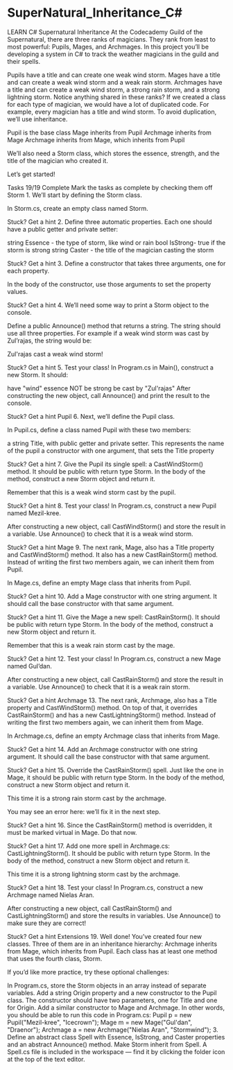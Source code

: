 # SuperNatural_Inheritance_C#
LEARN C#
Supernatural Inheritance
At the Codecademy Guild of the Supernatural, there are three ranks of magicians. They rank from least to most powerful: Pupils, Mages, and Archmages. In this project you’ll be developing a system in C# to track the weather magicians in the guild and their spells.

Pupils have a title and can create one weak wind storm.
Mages have a title and can create a weak wind storm and a weak rain storm.
Archmages have a title and can create a weak wind storm, a strong rain storm, and a strong lightning storm.
Notice anything shared in these ranks? If we created a class for each type of magician, we would have a lot of duplicated code. For example, every magician has a title and wind storm. To avoid duplication, we’ll use inheritance.

Pupil is the base class
Mage inherits from Pupil
Archmage inherits from Mage
Archmage inherits from Mage, which inherits from Pupil

We’ll also need a Storm class, which stores the essence, strength, and the title of the magician who created it.

Let’s get started!

Tasks
19/19 Complete
Mark the tasks as complete by checking them off
Storm
1.
We’ll start by defining the Storm class.

In Storm.cs, create an empty class named Storm.


Stuck? Get a hint
2.
Define three automatic properties. Each one should have a public getter and private setter:

string Essence - the type of storm, like wind or rain
bool IsStrong- true if the storm is strong
string Caster - the title of the magician casting the storm

Stuck? Get a hint
3.
Define a constructor that takes three arguments, one for each property.

In the body of the constructor, use those arguments to set the property values.


Stuck? Get a hint
4.
We’ll need some way to print a Storm object to the console.

Define a public Announce() method that returns a string. The string should use all three properties. For example if a weak wind storm was cast by Zul’rajas, the string would be:

Zul'rajas cast a weak wind storm!

Stuck? Get a hint
5.
Test your class! In Program.cs in Main(), construct a new Storm. It should:

have "wind" essence
NOT be strong
be cast by "Zul'rajas"
After constructing the new object, call Announce() and print the result to the console.


Stuck? Get a hint
Pupil
6.
Next, we’ll define the Pupil class.

In Pupil.cs, define a class named Pupil with these two members:

a string Title, with public getter and private setter. This represents the name of the pupil
a constructor with one argument, that sets the Title property

Stuck? Get a hint
7.
Give the Pupil its single spell: a CastWindStorm() method. It should be public with return type Storm. In the body of the method, construct a new Storm object and return it.

Remember that this is a weak wind storm cast by the pupil.


Stuck? Get a hint
8.
Test your class! In Program.cs, construct a new Pupil named Mezil-kree.

After constructing a new object, call CastWindStorm() and store the result in a variable. Use Announce() to check that it is a weak wind storm.


Stuck? Get a hint
Mage
9.
The next rank, Mage, also has a Title property and CastWindStorm() method. It also has a new CastRainStorm() method. Instead of writing the first two members again, we can inherit them from Pupil.

In Mage.cs, define an empty Mage class that inherits from Pupil.


Stuck? Get a hint
10.
Add a Mage constructor with one string argument. It should call the base constructor with that same argument.


Stuck? Get a hint
11.
Give the Mage a new spell: CastRainStorm(). It should be public with return type Storm. In the body of the method, construct a new Storm object and return it.

Remember that this is a weak rain storm cast by the mage.


Stuck? Get a hint
12.
Test your class! In Program.cs, construct a new Mage named Gul’dan.

After constructing a new object, call CastRainStorm() and store the result in a variable. Use Announce() to check that it is a weak rain storm.


Stuck? Get a hint
Archmage
13.
The next rank, Archmage, also has a Title property and CastWindStorm() method. On top of that, it overrides CastRainStorm() and has a new CastLightningStorm() method. Instead of writing the first two members again, we can inherit them from Mage.

In Archmage.cs, define an empty Archmage class that inherits from Mage.


Stuck? Get a hint
14.
Add an Archmage constructor with one string argument. It should call the base constructor with that same argument.


Stuck? Get a hint
15.
Override the CastRainStorm() spell. Just like the one in Mage, it should be public with return type Storm. In the body of the method, construct a new Storm object and return it.

This time it is a strong rain storm cast by the archmage.

You may see an error here: we’ll fix it in the next step.


Stuck? Get a hint
16.
Since the CastRainStorm() method is overridden, it must be marked virtual in Mage. Do that now.


Stuck? Get a hint
17.
Add one more spell in Archmage.cs: CastLightningStorm(). It should be public with return type Storm. In the body of the method, construct a new Storm object and return it.

This time it is a strong lightning storm cast by the archmage.


Stuck? Get a hint
18.
Test your class! In Program.cs, construct a new Archmage named Nielas Aran.

After constructing a new object, call CastRainStorm() and CastLightningStorm() and store the results in variables. Use Announce() to make sure they are correct!


Stuck? Get a hint
Extensions
19.
Well done! You’ve created four new classes. Three of them are in an inheritance hierarchy: Archmage inherits from Mage, which inherits from Pupil. Each class has at least one method that uses the fourth class, Storm.

If you’d like more practice, try these optional challenges:

In Program.cs, store the Storm objects in an array instead of separate variables.
Add a string Origin property and a new constructor to the Pupil class. The constructor should have two parameters, one for Title and one for Origin. Add a similar constructor to Mage and Archmage. In other words, you should be able to run this code in Program.cs:
Pupil p = new Pupil("Mezil-kree", "Icecrown");
Mage m = new Mage("Gul'dan", "Draenor");
Archmage a = new Archmage("Nielas Aran", "Stormwind");
3. Define an abstract class Spell with Essence, IsStrong, and Caster properties and an abstract Announce() method. Make Storm inherit from Spell. A Spell.cs file is included in the workspace — find it by clicking the folder icon at the top of the text editor.
